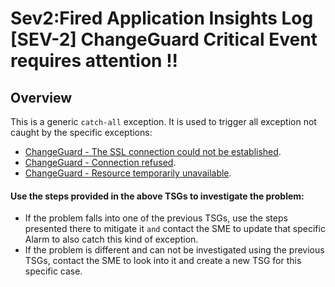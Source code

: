 ﻿# Sev2:Fired Application Insights Log [SEV-2] ChangeGuard Critical Event requires attention !!

## Overview

This is a generic `catch-all` exception. 
It is used to trigger all exception not caught by the specific exceptions:
- [ChangeGuard - The SSL connection could not be established](SSLConnectionNotEstablished.md).
- [ChangeGuard - Connection refused](ConnectionRefused.md).
- [ChangeGuard - Resource temporarily unavailable](ResourceTemporarilyUnavailable.md).

#### Use the steps provided in the above TSGs to investigate the problem:
- If the problem falls into one of the previous TSGs, use the steps presented there to mitigate it `and` contact the SME to update that specific Alarm to also catch this kind of exception.
- If the problem is different and can not be investigated using the previous TSGs, contact the SME to look into it and create a new TSG for this specific case.



